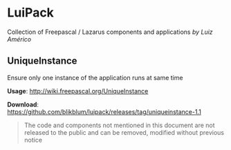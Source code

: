 # LuiPack
Collection of Freepascal / Lazarus components and applications 
*by Luiz Américo*


## UniqueInstance

Ensure only one instance of the application runs at same time

__Usage__: http://wiki.freepascal.org/UniqueInstance

__Download__: https://github.com/blikblum/luipack/releases/tag/uniqueinstance-1.1




> The code and components not mentioned in this document are not released to the public and can be removed, modified without previous notice
